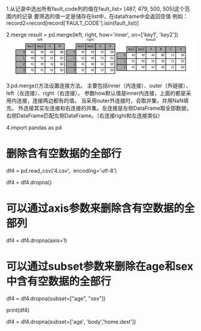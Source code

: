 1.从记录中选出所有fault_code列的值在fault_list= [487, 479, 500, 505]这个范围内的记录
要筛选的值一定是储存在list中，在dataframe中会返回空值
例如：
record2=record[record['FAULT_CODE'].isin(fault_list)]

2.merge
result = pd.merge(left, right, how='inner', on=['key1', 'key2'])
![image](https://github.com/jiaxingxx/numpy-pandas-txt/blob/master/merging_merge_on_key_inner.png)

3.pd.merge()方法设置连接方法。
主要包括inner（内连接）、outer（外链接）、left（左连接）、right（右连接）。
参数how默认值是inner内连接，上面的都是采用内连接，连接两边都有的值。
当采用outer外连接时，会取并集，并用NaN填充。
外连接其实左连接和右连接的并集。左连接是左侧DataFrame取全部数据，右侧DataFrame匹配左侧DataFrame。（右连接right和左连接类似）

4.import pandas as pd

# 删除含有空数据的全部行

df4 = pd.read_csv('4.csv',  encoding='utf-8')

df4 = df4.dropna()

# 可以通过axis参数来删除含有空数据的全部列

df4 = df4.dropna(axis=1)

# 可以通过subset参数来删除在age和sex中含有空数据的全部行

df4 = df4.dropna(subset=["age", "sex"])

print(df4)

df4 = df4.dropna(subset=['age', 'body','home.dest'])


